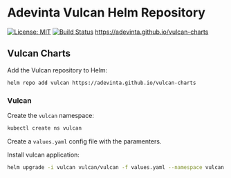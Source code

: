 # Adevinta Vulcan Helm Repository

[![License: MIT](https://img.shields.io/badge/License-MIT-yellow.svg)](https://opensource.org/licenses/MIT)
[![Build Status](https://travis-ci.org/adevinta/vulcan-charts.svg?branch=master)](https://travis-ci.org/adevinta/vulcan-charts)
https://adevinta.github.io/vulcan-charts

## Vulcan Charts

Add the Vulcan repository to Helm:

```sh
helm repo add vulcan https://adevinta.github.io/vulcan-charts
```

### Vulcan

Create the `vulcan` namespace:

```sh
kubectl create ns vulcan
```

Create a `values.yaml` config file with the paramenters.


Install vulcan application:

```sh
helm upgrade -i vulcan vulcan/vulcan -f values.yaml --namespace vulcan
```
